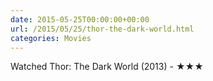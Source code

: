 ```yaml
---
date: 2015-05-25T00:00:00+00:00
url: /2015/05/25/thor-the-dark-world.html
categories: Movies
---
```

Watched Thor: The Dark World (2013) - ★★★




